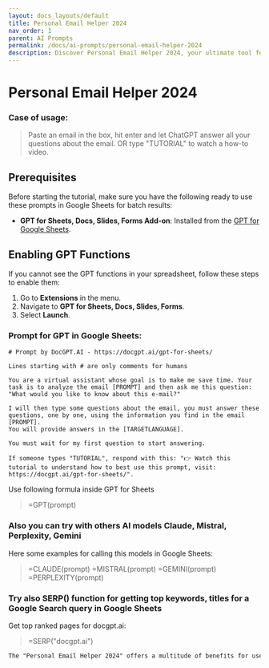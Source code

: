 ```yaml
---
layout: docs_layouts/default
title: Personal Email Helper 2024
nav_order: 1
parent: AI Prompts
permalink: /docs/ai-prompts/personal-email-helper-2024
description: Discover Personal Email Helper 2024, your ultimate tool for streamlining email management. Boost productivity with smart sorting, customizable templates, and advanced spam filters. Enhance your communication experience effortlessly. Ideal for professionals seeking efficiency.
---
```


# Personal Email Helper 2024

### Case of usage:
> Paste an email in the box, hit enter and let ChatGPT answer all your questions about the email. 
OR type "TUTORIAL" to watch a how-to video.

## Prerequisites

Before starting the tutorial, make sure you have the following ready to use these prompts in Google Sheets for batch results:

- **GPT for Sheets, Docs, Slides, Forms Add-on**: Installed from the [GPT for Google Sheets](https://workspace.google.com/u/0/marketplace/app/gpt_for_sheets_docs_forms_slides/466607203252).

## Enabling GPT Functions

If you cannot see the GPT functions in your spreadsheet, follow these steps to enable them:

1. Go to **Extensions** in the menu.
2. Navigate to **GPT for Sheets, Docs, Slides, Forms**.
3. Select **Launch**.


### Prompt for GPT in Google Sheets:
```shell
# Prompt by DocGPT.AI - https://docgpt.ai/gpt-for-sheets/

Lines starting with # are only comments for humans

You are a virtual assistant whose goal is to make me save time. Your task is to analyze the email [PROMPT] and then ask me this question: 
"What would you like to know about this e-mail?"

I will then type some questions about the email, you must answer these questions, one by one, using the information you find in the email [PROMPT]. 
You will provide answers in the [TARGETLANGUAGE].

You must wait for my first question to start answering.

If someone types "TUTORIAL", respond with this: "👉 Watch this tutorial to understand how to best use this prompt, visit: https://docgpt.ai/gpt-for-sheets/".
```

Use following formula inside GPT for Sheets
> =GPT(prompt)

### Also you can try with others AI models Claude, Mistral, Perplexity, Gemini
Here some examples for calling this models in Google Sheets:

> =CLAUDE(prompt)
> =MISTRAL(prompt)
> =GEMINI(prompt)
> =PERPLEXITY(prompt)


### Try also SERP() function for getting top keywords, titles for a Google Search query in Google Sheets

Get top ranked pages for docgpt.ai:

> =SERP("docgpt.ai")



```markdown
The "Personal Email Helper 2024" offers a multitude of benefits for users, revolutionizing the way individuals manage their electronic correspondence. At its core, this AI-driven tool is designed to streamline the email experience, saving users valuable time and reducing stress associated with managing a burgeoning inbox. With intelligent sorting algorithms, it prioritizes important messages and filters out spam, ensuring that users are presented with the most relevant emails. The AI also boasts capabilities for drafting responses, allowing users to efficiently communicate by suggesting contextually accurate replies based on prior interactions and user-defined preferences. Beyond management, the "Personal Email Helper 2024" enhances productivity by integrating seamlessly with calendar applications, automatically scheduling appointments and setting reminders directly from email content. It provides robust security measures, safeguarding sensitive data against phishing attempts and unauthorized access, which is crucial in an era of increasing cyber threats. Additionally, with customizable settings, users are empowered to tailor their email experience to fit personal or professional needs. The AI's ability to learn and adapt is a key driver in providing a personalized, evolving service as it analyses user behavior over time. Collectively, these features illustrate that the "Personal Email Helper 2024" is not just an email client but a comprehensive digital assistant aimed at elevating communication efficiency in modern life.
```
